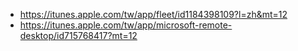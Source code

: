 - https://itunes.apple.com/tw/app/fleet/id1184398109?l=zh&mt=12
- https://itunes.apple.com/tw/app/microsoft-remote-desktop/id715768417?mt=12
